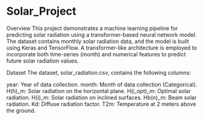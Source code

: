 # Solar_Project
Overview
This project demonstrates a machine learning pipeline for predicting solar radiation using a transformer-based neural network model. The dataset contains monthly solar radiation data, and the model is built using Keras and TensorFlow. A transformer-like architecture is employed to incorporate both time-series (month) and numerical features to predict future solar radiation values.

Dataset
The dataset, solar_radiation.csv, contains the following columns:

year: Year of data collection.
month: Month of data collection (Categorical).
H(h)_m: Solar radiation on the horizontal plane.
H(i_opt)_m: Optimal solar radiation.
H(i)_m: Solar radiation on inclined surfaces.
Hb(n)_m: Beam solar radiation.
Kd: Diffuse radiation factor.
T2m: Temperature at 2 meters above the ground.
